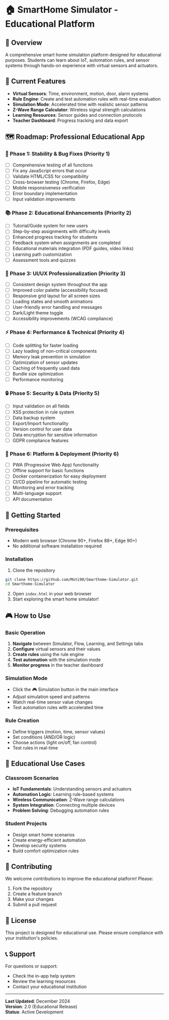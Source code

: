 # 🏠 SmartHome Simulator - Educational Platform

## 📖 Overview
A comprehensive smart home simulation platform designed for educational purposes. Students can learn about IoT, automation rules, and sensor systems through hands-on experience with virtual sensors and actuators.

## 🎯 Current Features
- **Virtual Sensors**: Time, environment, motion, door, alarm systems
- **Rule Engine**: Create and test automation rules with real-time evaluation
- **Simulation Mode**: Accelerated time with realistic sensor patterns
- **Z-Wave Range Calculator**: Wireless signal strength calculations
- **Learning Resources**: Sensor guides and connection protocols
- **Teacher Dashboard**: Progress tracking and data export

## 🗺️ Roadmap: Professional Educational App

### 🔧 Phase 1: Stability & Bug Fixes (Priority 1)
- [ ] Comprehensive testing of all functions
- [ ] Fix any JavaScript errors that occur
- [ ] Validate HTML/CSS for compatibility
- [ ] Cross-browser testing (Chrome, Firefox, Edge)
- [ ] Mobile responsiveness verification
- [ ] Error boundary implementation
- [ ] Input validation improvements

### 📚 Phase 2: Educational Enhancements (Priority 2)
- [ ] Tutorial/Guide system for new users
- [ ] Step-by-step assignments with difficulty levels
- [ ] Enhanced progress tracking for students
- [ ] Feedback system when assignments are completed
- [ ] Educational materials integration (PDF guides, video links)
- [ ] Learning path customization
- [ ] Assessment tools and quizzes

### 🎨 Phase 3: UI/UX Professionalization (Priority 3)
- [ ] Consistent design system throughout the app
- [ ] Improved color palette (accessibility focused)
- [ ] Responsive grid layout for all screen sizes
- [ ] Loading states and smooth animations
- [ ] User-friendly error handling and messages
- [ ] Dark/Light theme toggle
- [ ] Accessibility improvements (WCAG compliance)

### ⚡ Phase 4: Performance & Technical (Priority 4)
- [ ] Code splitting for faster loading
- [ ] Lazy loading of non-critical components
- [ ] Memory leak prevention in simulation
- [ ] Optimization of sensor updates
- [ ] Caching of frequently used data
- [ ] Bundle size optimization
- [ ] Performance monitoring

### 🔒 Phase 5: Security & Data (Priority 5)
- [ ] Input validation on all fields
- [ ] XSS protection in rule system
- [ ] Data backup system
- [ ] Export/Import functionality
- [ ] Version control for user data
- [ ] Data encryption for sensitive information
- [ ] GDPR compliance features

### 📱 Phase 6: Platform & Deployment (Priority 6)
- [ ] PWA (Progressive Web App) functionality
- [ ] Offline support for basic functions
- [ ] Docker containerization for easy deployment
- [ ] CI/CD pipeline for automatic testing
- [ ] Monitoring and error tracking
- [ ] Multi-language support
- [ ] API documentation

## 🚀 Getting Started

### Prerequisites
- Modern web browser (Chrome 90+, Firefox 88+, Edge 90+)
- No additional software installation required

### Installation
1. Clone the repository
```bash
git clone https://github.com/Moti90/Smarthome-Simulator.git
cd Smarthome-Simulator
```

2. Open `index.html` in your web browser
3. Start exploring the smart home simulator!

## 🎮 How to Use

### Basic Operation
1. **Navigate** between Simulator, Flow, Learning, and Settings tabs
2. **Configure** virtual sensors and their values
3. **Create rules** using the rule engine
4. **Test automation** with the simulation mode
5. **Monitor progress** in the teacher dashboard

### Simulation Mode
- Click the 🎮 Simulation button in the main interface
- Adjust simulation speed and patterns
- Watch real-time sensor value changes
- Test automation rules with accelerated time

### Rule Creation
- Define triggers (motion, time, sensor values)
- Set conditions (AND/OR logic)
- Choose actions (light on/off, fan control)
- Test rules in real-time

## 🏫 Educational Use Cases

### Classroom Scenarios
- **IoT Fundamentals**: Understanding sensors and actuators
- **Automation Logic**: Learning rule-based systems
- **Wireless Communication**: Z-Wave range calculations
- **System Integration**: Connecting multiple devices
- **Problem Solving**: Debugging automation rules

### Student Projects
- Design smart home scenarios
- Create energy-efficient automation
- Develop security systems
- Build comfort optimization rules

## 🤝 Contributing

We welcome contributions to improve the educational platform! Please:
1. Fork the repository
2. Create a feature branch
3. Make your changes
4. Submit a pull request

## 📄 License

This project is designed for educational use. Please ensure compliance with your institution's policies.

## 📞 Support

For questions or support:
- Check the in-app help system
- Review the learning resources
- Contact your educational institution

---

**Last Updated**: December 2024  
**Version**: 2.0 (Educational Release)  
**Status**: Active Development

